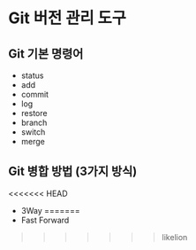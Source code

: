 # Git 버전 관리 도구
## Git 기본 명령어

- status
- add
- commit
- log
- restore
- branch
- switch
- merge

## Git 병합 방법 (3가지 방식)
<<<<<<< HEAD
- 3Way
=======
- Fast Forward
>>>>>>> likelion
